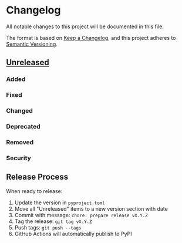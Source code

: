 # Changelog

All notable changes to this project will be documented in this file.

The format is based on [Keep a Changelog](https://keepachangelog.com/en/1.0.0/),
and this project adheres to [Semantic Versioning](https://semver.org/spec/v2.0.0.html).

## [Unreleased]

### Added

### Fixed

### Changed

### Deprecated

### Removed

### Security

## Release Process

When ready to release:
1. Update the version in `pyproject.toml`
2. Move all "Unreleased" items to a new version section with date
3. Commit with message: `chore: prepare release vX.Y.Z`
4. Tag the release: `git tag vX.Y.Z`
5. Push tags: `git push --tags`
6. GitHub Actions will automatically publish to PyPI

[Unreleased]: https://github.com/Geocodio/geocodio-library-python/compare/main...HEAD